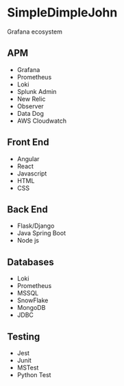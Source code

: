 # SimpleDimpleJohn 
Grafana ecosystem

## APM
- Grafana
- Prometheus
- Loki
- Splunk Admin
- New Relic
- Observer
- Data Dog
- AWS Cloudwatch

## Front End
- Angular
- React
- Javascript
- HTML
- CSS
## Back End
- Flask/Django
- Java Spring Boot
- Node js 
## Databases
- Loki
- Prometheus
- MSSQL
- SnowFlake
- MongoDB
- JDBC
## Testing
- Jest
- Junit
- MSTest
- Python Test

